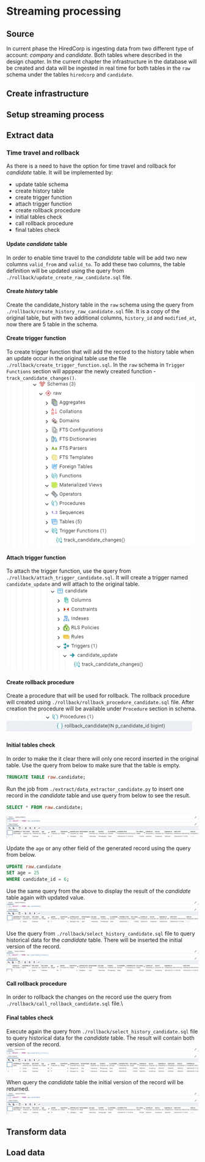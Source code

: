 # Streaming processing

## Source
In current phase the HiredCorp is ingesting data from two different type of account: *company* and *candidate*.
Both tables where described in the design chapter. In the current chapter the infrastructure in the database will be created and data will be ingested in real time for both tables in the `raw` schema under the tables `hiredcorp` and `candidate`.

## Create infrastructure

## Setup streaming process

## Extract data

### Time travel and rollback
As there is a need to have the option for time travel and rollback for *candidate* table. It will be implemented by:
* update table schema
* create history table
* create trigger function
* attach trigger function
* create rollback procedure
* initial tables check
* call rollback procedure
* final tables check

#### Update *candidate* table
In order to enable time travel to the *candidate* table will be add two new columns `valid_from` and `valid_to`. To add these two columns, the table definition will be updated using the query from `./rollback/update_create_raw_candidate.sql` file.

#### Create *history* table
Create the candidate_history table in the `raw` schema using the query from `./rollback/create_history_raw_candidate.sql` file. It is a copy of the original table, but with two additional columns, `history_id` and `modified_at`, now there are 5 table in the schema.

#### Create trigger function
To create trigger function that will add the record to the history table when an update occur in the original table use the file `./rollback/create_trigger_function.sql`. In the `raw` schema in `Trigger Functions` section will apppear the newly created function - `track_candidate_changes()`.\
![Image 3.2](../media/image_3.2.PNG)

#### Attach trigger function
To attach the trigger function, use the query from `./rollback/attach_trigger_candidate.sql`. It will create a trigger named `candidate_update` and will attach to the original table.\
![Image 3.3](../media/image_3.3.PNG)

#### Create rollback procedure
Create a procedure that will be used for rollback. The rollback procedure will created using `./rollback/rollback_procedure_candidate.sql` file. After creation the procedure will be available under `Procedure` section in schema.\
![Image 3.4](../media/image_3.4.PNG)

#### Initial tables check
In order to make the it clear there will only one record inserted in the original table. Use the query from below to make sure that the table is empty.
```sql
TRUNCATE TABLE raw.candidate;
```

Run the job from `./extract/data_extractor_candidate.py` to insert one record in the *candidate* table and use query from below to see the result.
```sql
SELECT * FROM raw.candidate;
```
![Image 3.5](../media/image_3.5.PNG)

Update the `age` or any other field of the generated record using the query from below.
```sql
UPDATE raw.candidate
SET age = 25
WHERE candidate_id = 6;
```

Use the same query from the above to display the result of the *candidate* table again with updated value.\
![Image 3.6](../media/image_3.6.PNG)

Use the query from `./rollback/select_history_candidate.sql` file to query historical data for the *candidate* table. There will be inserted the initial version of the record.\
![Image 3.7](../media/image_3.7.PNG)

#### Call rollback procedure
In order to rollback the changes on the record use the query from `./rollback/call_rollback_candidate.sql` file.\

#### Final tables check
Execute again the query from `./rollback/select_history_candidate.sql` file to query historical data for the *candidate* table. The result will contain both version of the record.\
![Image 3.8](../media/image_3.8.PNG)

When query the *candidate* table the initial version of the record will be returned.\
![Image 3.5](../media/image_3.5.PNG)

## Transform data

## Load data

